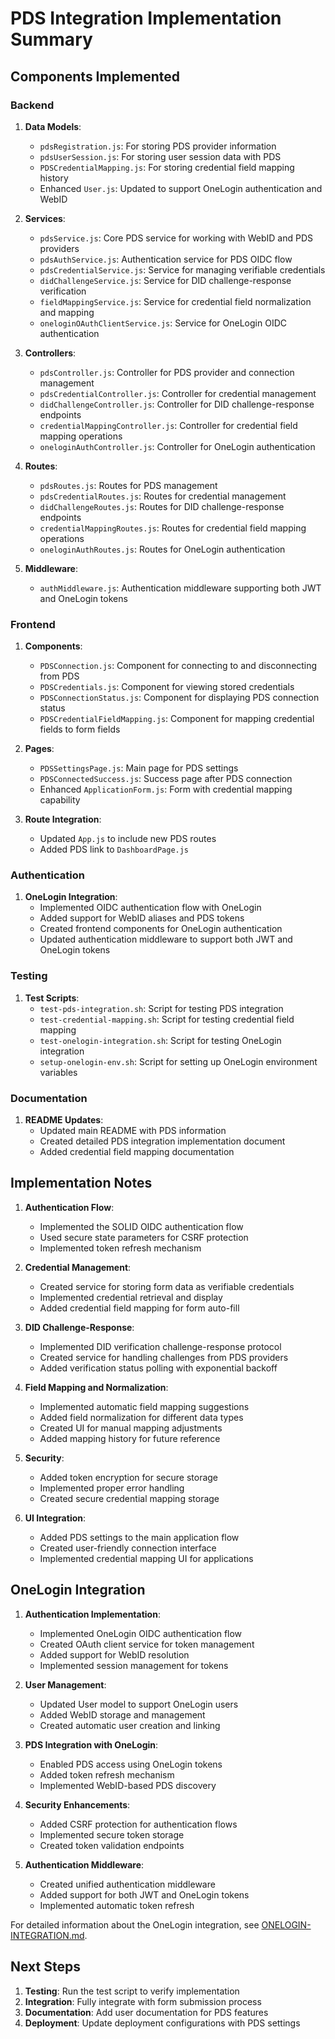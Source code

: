 # PDS Integration Implementation Summary

## Components Implemented

### Backend

1. **Data Models**:
   - `pdsRegistration.js`: For storing PDS provider information
   - `pdsUserSession.js`: For storing user session data with PDS
   - `PDSCredentialMapping.js`: For storing credential field mapping history
   - Enhanced `User.js`: Updated to support OneLogin authentication and WebID

2. **Services**:
   - `pdsService.js`: Core PDS service for working with WebID and PDS providers
   - `pdsAuthService.js`: Authentication service for PDS OIDC flow
   - `pdsCredentialService.js`: Service for managing verifiable credentials
   - `didChallengeService.js`: Service for DID challenge-response verification
   - `fieldMappingService.js`: Service for credential field normalization and mapping
   - `oneloginOAuthClientService.js`: Service for OneLogin OIDC authentication

3. **Controllers**:
   - `pdsController.js`: Controller for PDS provider and connection management
   - `pdsCredentialController.js`: Controller for credential management
   - `didChallengeController.js`: Controller for DID challenge-response endpoints
   - `credentialMappingController.js`: Controller for credential field mapping operations
   - `oneloginAuthController.js`: Controller for OneLogin authentication

4. **Routes**:
   - `pdsRoutes.js`: Routes for PDS management
   - `pdsCredentialRoutes.js`: Routes for credential management
   - `didChallengeRoutes.js`: Routes for DID challenge-response endpoints
   - `credentialMappingRoutes.js`: Routes for credential field mapping operations
   - `oneloginAuthRoutes.js`: Routes for OneLogin authentication

5. **Middleware**:
   - `authMiddleware.js`: Authentication middleware supporting both JWT and OneLogin tokens

### Frontend

1. **Components**:
   - `PDSConnection.js`: Component for connecting to and disconnecting from PDS
   - `PDSCredentials.js`: Component for viewing stored credentials
   - `PDSConnectionStatus.js`: Component for displaying PDS connection status
   - `PDSCredentialFieldMapping.js`: Component for mapping credential fields to form fields

2. **Pages**:
   - `PDSSettingsPage.js`: Main page for PDS settings
   - `PDSConnectedSuccess.js`: Success page after PDS connection
   - Enhanced `ApplicationForm.js`: Form with credential mapping capability

3. **Route Integration**:
   - Updated `App.js` to include new PDS routes
   - Added PDS link to `DashboardPage.js`

### Authentication

1. **OneLogin Integration**:
   - Implemented OIDC authentication flow with OneLogin
   - Added support for WebID aliases and PDS tokens
   - Created frontend components for OneLogin authentication
   - Updated authentication middleware to support both JWT and OneLogin tokens

### Testing

1. **Test Scripts**:
   - `test-pds-integration.sh`: Script for testing PDS integration
   - `test-credential-mapping.sh`: Script for testing credential field mapping
   - `test-onelogin-integration.sh`: Script for testing OneLogin integration
   - `setup-onelogin-env.sh`: Script for setting up OneLogin environment variables

### Documentation

1. **README Updates**:
   - Updated main README with PDS information
   - Created detailed PDS integration implementation document
   - Added credential field mapping documentation

## Implementation Notes

1. **Authentication Flow**:
   - Implemented the SOLID OIDC authentication flow
   - Used secure state parameters for CSRF protection
   - Implemented token refresh mechanism

2. **Credential Management**:
   - Created service for storing form data as verifiable credentials
   - Implemented credential retrieval and display
   - Added credential field mapping for form auto-fill

3. **DID Challenge-Response**:
   - Implemented DID verification challenge-response protocol
   - Created service for handling challenges from PDS providers
   - Added verification status polling with exponential backoff

4. **Field Mapping and Normalization**:
   - Implemented automatic field mapping suggestions
   - Added field normalization for different data types
   - Created UI for manual mapping adjustments
   - Added mapping history for future reference

5. **Security**:
   - Added token encryption for secure storage
   - Implemented proper error handling
   - Created secure credential mapping storage

6. **UI Integration**:
   - Added PDS settings to the main application flow
   - Created user-friendly connection interface
   - Implemented credential mapping UI for applications

## OneLogin Integration

1. **Authentication Implementation**:
   - Implemented OneLogin OIDC authentication flow
   - Created OAuth client service for token management
   - Added support for WebID resolution
   - Implemented session management for tokens

2. **User Management**:
   - Updated User model to support OneLogin users
   - Added WebID storage and management
   - Created automatic user creation and linking

3. **PDS Integration with OneLogin**:
   - Enabled PDS access using OneLogin tokens
   - Added token refresh mechanism
   - Implemented WebID-based PDS discovery

4. **Security Enhancements**:
   - Added CSRF protection for authentication flows
   - Implemented secure token storage
   - Created token validation endpoints

5. **Authentication Middleware**:
   - Created unified authentication middleware
   - Added support for both JWT and OneLogin tokens
   - Implemented automatic token refresh

For detailed information about the OneLogin integration, see [ONELOGIN-INTEGRATION.md](ONELOGIN-INTEGRATION.md).

## Next Steps

1. **Testing**: Run the test script to verify implementation
2. **Integration**: Fully integrate with form submission process
3. **Documentation**: Add user documentation for PDS features
4. **Deployment**: Update deployment configurations with PDS settings

